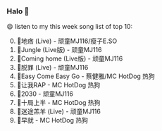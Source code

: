 

### Halo 👋

😄 listen to my this week song list of top 10:

0. 🌈地痞 (Live) - 顽童MJ116/瘦子E.SO
1. 🌈Jungle (Live版) - 顽童MJ116
2. 🌈Coming home (Live版) - 顽童MJ116
3. 🌈脱罪 (Live) - 顽童MJ116
4. 🌈Easy Come Easy Go - 蔡健雅/MC HotDog 热狗
5. 🌈让我RAP - MC HotDog 热狗
6. 🌈2030 - 顽童MJ116
7. 🌈十局上半 - MC HotDog 热狗
8. 🌈迷途羔羊 (Live) - 顽童MJ116
9. 🌈早就 - MC HotDog 热狗

